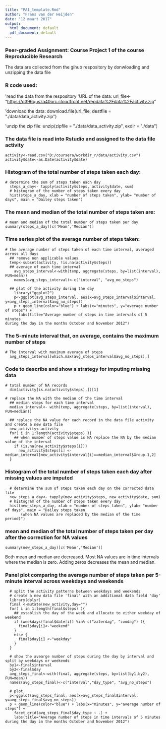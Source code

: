 ```yaml
---
title: "PA1_template.Rmd"
author: "Frans van der Heijden"
date: "12 maart 2017"
output:
  html_document: default
  pdf_document: default
---
```


### Peer-graded Assignment: Course Project 1 of the course Reproducible Research

The data are collected from the gihub respository by donwloading and unzipping the data file

### R code used:

'read the data from the respository
'URL of the data: url_file<-"https://d396qusza40orc.cloudfront.net/repdata%2Fdata%2Factivity.zip"

'download the data: download.file(url_file, destfile = "./data/data_activity.zip")

'unzip the zip file: unzip(zipfile = "./data/data_activity.zip", exdir = "./data") 
  

### The data file is read into Rstudio and assigned to the data file activity
```{r}
activity<-read.csv("D:/coursera/workdir_r/data/activity.csv")
activity$date<-as.Date(activity$date)
```

### Histogram of the total number of steps taken each day:
```{r histogram}
# determine the sum of steps taken each day
  steps_a_day<- tapply(activity$steps, activity$date, sum)
  # histogram of the number of steps taken every day
  hist(steps_a_day, xlab = "number of steps taken", ylab= "number of days", main = "Dailey steps taken")
```

### The mean and median of the total number of steps taken are:
```{r}
# mean and median of the total number of steps taken per day
summary(steps_a_day)[c('Mean','Median')]
```


### Time series plot of the average number of steps taken:
```{r}
# the average number of steps taken of each time interval, averaged across all days
  ## remove non applicable values
  temp<-subset(activity, !is.na(activity$steps))
  ## average of each time interval
    avg_steps_interval<-with(temp, aggregate(steps, by=list(interval), FUN=mean))
    names(avg_steps_interval)<-c("interval", "avg_no_steps")
    
  ## plot of the activity during the day
    library("ggplot2")
    p<-ggplot(avg_steps_interval, aes(x=avg_steps_interval$interval, y=avg_steps_interval$avg_no_steps))
    p + geom_line(color="blue") + labs(x="minutes", y="average number of steps") +
      labs(title="Average number of steps in time intervals of 5 minutes 
during the day in the months October and November 2012") 
```


### The 5-minute interval that, on average, contains the maximum number of steps
```{r}
# The interval with maximum average of steps
  avg_steps_interval[which.max(avg_steps_interval$avg_no_steps),]
```


### Code to describe and show a strategy for imputing missing data
```{r}
# total number of NA records
  dim(activity[is.na(activity$steps),])[1]
  
# replace the NA with the median of the time interval
  ## median steps for each time interval
  median_interval<- with(temp, aggregate(steps, by=list(interval), FUN=median))
  
  ## replace the NA value for each record in the data file activity and create a new data file
  new_activity<-activity
  for( i in 1:length(activity$steps) ){
    ## when number of steps value is NA replace the NA by the median value of the interval
    if (is.na(new_activity$steps[i]))
      new_activity$steps[i] <- median_interval[new_activity$interval[i]==median_interval$Group.1,2]
  }
```



### Histogram of the total number of steps taken each day after missing values are imputed
```{r}
  # determine the sum of steps taken each day on the corrected data file
  new_steps_a_day<- tapply(new_activity$steps, new_activity$date, sum)
  # histogram of the number of steps taken every day
  hist(new_steps_a_day, xlab = "number of steps taken", ylab= "number of days", main = "Dailey steps taken 
       (when NA values are replaced by the median of the time period)")
```


### mean and median of the total number of steps taken per day after the correction for NA values
```{r}
summary(new_steps_a_day)[c('Mean','Median')]
```
Both mean and median are decreased. Most NA values are in time intervals where the median is zero. Adding zeros decreases the mean and median.



### Panel plot comparing the average number of steps taken per 5-minute interval across weekdays and weekends
```{r}
  # split the activity patterns between weekdays and weekends
  # create a new data file 'final' with an additional data field 'day'
  library(dplyr)
  final <-mutate(new_activity,day="")
  for( i in 1:length(final$steps) ){
    ## establish the day of the week and allocate to either weekday of weekend
    if (weekdays(final$date[i]) %in% c("zaterdag", "zondag") ){
      final$day[i]<-"weekend"
    }
    else {
      final$day[i] <-"weekday"
    }
  }
  
  # show the avearge number of steps during the day by interval and split by weekdays or weekends
  by1<-final$interval
  by2<-final$day
  avg_steps_final<-with(final, aggregate(steps, by=list(by1,by2), FUN=mean))
  names(avg_steps_final)<-c("interval","day_type", "avg_no_steps")
  
  # plot 
  p<-ggplot(avg_steps_final, aes(x=avg_steps_final$interval, y=avg_steps_final$avg_no_steps))
  p + geom_line(color="blue") + labs(x="minutes", y="average number of steps") +
    facet_grid(avg_steps_final$day_type ~ .) +
    labs(title="Average number of steps in time intervals of 5 minutes 
during the day in the months October and November 2012")
```

